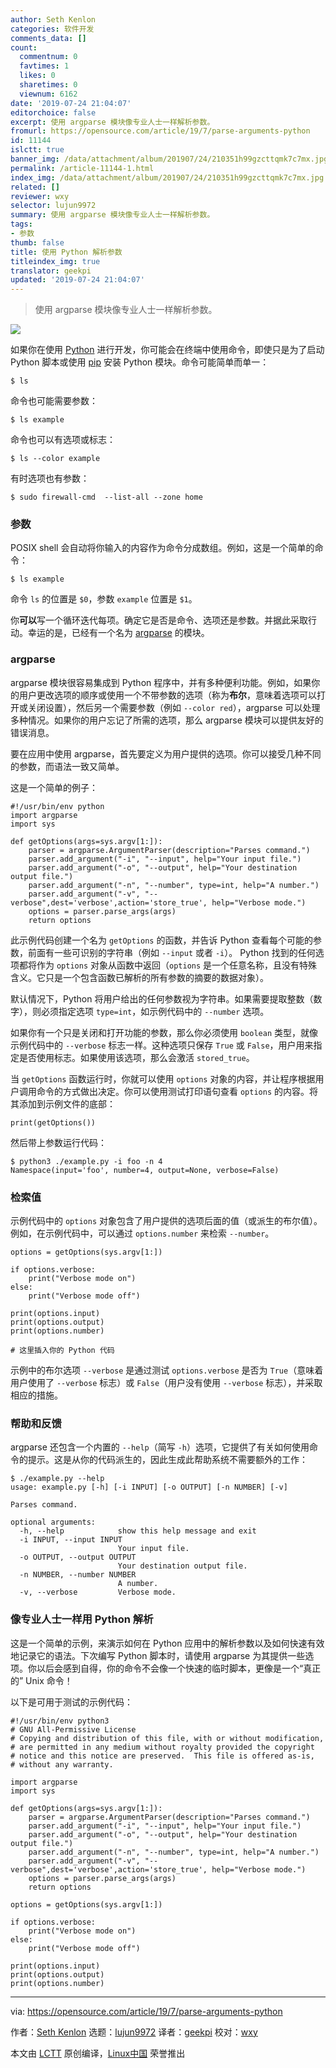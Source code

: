 ```yaml
---
author: Seth Kenlon
categories: 软件开发
comments_data: []
count:
  commentnum: 0
  favtimes: 1
  likes: 0
  sharetimes: 0
  viewnum: 6162
date: '2019-07-24 21:04:07'
editorchoice: false
excerpt: 使用 argparse 模块像专业人士一样解析参数。
fromurl: https://opensource.com/article/19/7/parse-arguments-python
id: 11144
islctt: true
banner_img: /data/attachment/album/201907/24/210351h99gzcttqmk7c7mx.jpg
permalink: /article-11144-1.html
index_img: /data/attachment/album/201907/24/210351h99gzcttqmk7c7mx.jpg.thumb.jpg
related: []
reviewer: wxy
selector: lujun9972
summary: 使用 argparse 模块像专业人士一样解析参数。
tags:
- 参数
thumb: false
title: 使用 Python 解析参数
titleindex_img: true
translator: geekpi
updated: '2019-07-24 21:04:07'
---
```



> 
> 使用 argparse 模块像专业人士一样解析参数。
> 
> 
> 


![](/data/attachment/album/201907/24/210351h99gzcttqmk7c7mx.jpg)


如果你在使用 [Python](https://www.python.org/) 进行开发，你可能会在终端中使用命令，即使只是为了启动 Python 脚本或使用 [pip](https://pip.pypa.io/en/stable/installing/) 安装 Python 模块。命令可能简单而单一：



```
$ ls
```

命令也可能需要参数：



```
$ ls example
```

命令也可以有选项或标志：



```
$ ls --color example
```

有时选项也有参数：



```
$ sudo firewall-cmd  --list-all --zone home
```

### 参数


POSIX shell 会自动将你输入的内容作为命令分成数组。例如，这是一个简单的命令：



```
$ ls example
```

命令 `ls` 的位置是 `$0`，参数 `example` 位置是 `$1`。


你**可以**写一个循环迭代每项。确定它是否是命令、选项还是参数。并据此采取行动。幸运的是，已经有一个名为 [argparse](https://pypi.org/project/argparse/) 的模块。


### argparse


argparse 模块很容易集成到 Python 程序中，并有多种便利功能。例如，如果你的用户更改选项的顺序或使用一个不带参数的选项（称为**布尔**，意味着选项可以打开或关闭设置），然后另一个需要参数（例如 `--color red`），argparse 可以处理多种情况。如果你的用户忘记了所需的选项，那么 argparse 模块可以提供友好的错误消息。


要在应用中使用 argparse，首先要定义为用户提供的选项。你可以接受几种不同的参数，而语法一致又简单。


这是一个简单的例子：



```
#!/usr/bin/env python
import argparse
import sys

def getOptions(args=sys.argv[1:]):
    parser = argparse.ArgumentParser(description="Parses command.")
    parser.add_argument("-i", "--input", help="Your input file.")
    parser.add_argument("-o", "--output", help="Your destination output file.")
    parser.add_argument("-n", "--number", type=int, help="A number.")
    parser.add_argument("-v", "--verbose",dest='verbose',action='store_true', help="Verbose mode.")
    options = parser.parse_args(args)
    return options
```

此示例代码创建一个名为 `getOptions` 的函数，并告诉 Python 查看每个可能的参数，前面有一些可识别的字符串（例如 `--input` 或者 `-i`）。 Python 找到的任何选项都将作为 `options` 对象从函数中返回（`options` 是一个任意名称，且没有特殊含义。它只是一个包含函数已解析的所有参数的摘要的数据对象）。


默认情况下，Python 将用户给出的任何参数视为字符串。如果需要提取整数（数字），则必须指定选项 `type=int`，如示例代码中的 `--number` 选项。


如果你有一个只是关闭和打开功能的参数，那么你必须使用 `boolean` 类型，就像示例代码中的 `--verbose` 标志一样。这种选项只保存 `True` 或 `False`，用户用来指定是否使用标志。如果使用该选项，那么会激活 `stored_true`。


当 `getOptions` 函数运行时，你就可以使用 `options` 对象的内容，并让程序根据用户调用命令的方式做出决定。你可以使用测试打印语句查看 `options` 的内容。将其添加到示例文件的底部：



```
print(getOptions())
```

然后带上参数运行代码：



```
$ python3 ./example.py -i foo -n 4
Namespace(input='foo', number=4, output=None, verbose=False)
```

### 检索值


示例代码中的 `options` 对象包含了用户提供的选项后面的值（或派生的布尔值）。例如，在示例代码中，可以通过 `options.number` 来检索 `--number`。



```
options = getOptions(sys.argv[1:])

if options.verbose:
    print("Verbose mode on")
else:
    print("Verbose mode off")

print(options.input)
print(options.output)
print(options.number)

# 这里插入你的 Python 代码
```

示例中的布尔选项 `--verbose` 是通过测试 `options.verbose` 是否为 `True`（意味着用户使用了 `--verbose` 标志）或 `False`（用户没有使用 `--verbose` 标志），并采取相应的措施。


### 帮助和反馈


argparse 还包含一个内置的 `--help`（简写 `-h`）选项，它提供了有关如何使用命令的提示。这是从你的代码派生的，因此生成此帮助系统不需要额外的工作：



```
$ ./example.py --help
usage: example.py [-h] [-i INPUT] [-o OUTPUT] [-n NUMBER] [-v]

Parses command.

optional arguments:
  -h, --help            show this help message and exit
  -i INPUT, --input INPUT
                        Your input file.
  -o OUTPUT, --output OUTPUT
                        Your destination output file.
  -n NUMBER, --number NUMBER
                        A number.
  -v, --verbose         Verbose mode.
```

### 像专业人士一样用 Python 解析


这是一个简单的示例，来演示如何在 Python 应用中的解析参数以及如何快速有效地记录它的语法。下次编写 Python 脚本时，请使用 argparse 为其提供一些选项。你以后会感到自得，你的命令不会像一个快速的临时脚本，更像是一个“真正的” Unix 命令！


以下是可用于测试的示例代码：



```
#!/usr/bin/env python3
# GNU All-Permissive License
# Copying and distribution of this file, with or without modification,
# are permitted in any medium without royalty provided the copyright
# notice and this notice are preserved.  This file is offered as-is,
# without any warranty.

import argparse
import sys

def getOptions(args=sys.argv[1:]):
    parser = argparse.ArgumentParser(description="Parses command.")
    parser.add_argument("-i", "--input", help="Your input file.")
    parser.add_argument("-o", "--output", help="Your destination output file.")
    parser.add_argument("-n", "--number", type=int, help="A number.")
    parser.add_argument("-v", "--verbose",dest='verbose',action='store_true', help="Verbose mode.")
    options = parser.parse_args(args)
    return options

options = getOptions(sys.argv[1:])

if options.verbose:
    print("Verbose mode on")
else:
    print("Verbose mode off")

print(options.input)
print(options.output)
print(options.number)
```



---


via: <https://opensource.com/article/19/7/parse-arguments-python>


作者：[Seth Kenlon](https://opensource.com/users/seth/users/notsag) 选题：[lujun9972](https://github.com/lujun9972) 译者：[geekpi](https://github.com/geekpi) 校对：[wxy](https://github.com/wxy)


本文由 [LCTT](https://github.com/LCTT/TranslateProject) 原创编译，[Linux中国](https://linux.cn/) 荣誉推出